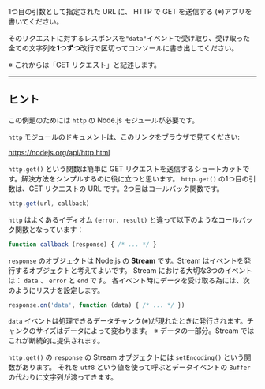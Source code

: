 1つ目の引数として指定された URL に、 HTTP で GET を送信する (※)アプリを書いてください。

そのリクエストに対するレスポンスを`"data"`イベントで受け取り、受け取った全ての文字列を**1つずつ**改行で区切ってコンソールに書き出してください。

※ これからは「GET リクエスト」と記述します。

----------------------------------------------------------------------
## ヒント

この例題のためには `http` の Node.js モジュールが必要です。

`http` モジュールのドキュメントは、このリンクをブラウザで見てください:

  https://nodejs.org/api/http.html

`http.get()` という関数は簡単に GET リクエストを送信するショートカットです。解決方法をシンプルするのに役に立つと思います。
`http.get()` の1つ目の引数は、GET リクエストの URL です。2つ目はコールバック関数です。

```js
http.get(url, callback)
```

`http` はよくあるイディオム  `(error, result)` と違って以下のようなコールバック関数となっています：

```js
function callback (response) { /* ... */ }
```

`response` のオブジェクトは Node.js の **Stream** です。Stream はイベントを発行するオブジェクトと考えてよいです。
Stream における大切な3つのイベントは： `data` 、 `error` と `end` です。
各イベント時にデータを受け取る為には、次のようにリスナを設定します。

```js
response.on('data', function (data) { /* ... */ })
```

`data` イベントは処理できるデータチャンク(※)が現れたときに発行されます。チャンクのサイズはデータによって変わります。
※ データの一部分。Stream ではこれが断続的に提供されます。

`http.get()` の `response` の Stream オブジェクトには `setEncoding()` という関数があります。
それを `utf8` という値を使って呼ぶとデータイベントの `Buffer` の代わりに文字列が渡ってきます。
